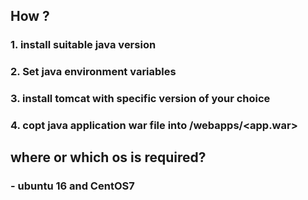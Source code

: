 ## How ?
### 1. install suitable java version
### 2. Set java environment variables
### 3. install tomcat with specific version of your choice
### 4. copt java application war file into <tomcatdirectory>/webapps/<app.war>

## where or which os is required?
### - ubuntu 16 and CentOS7
